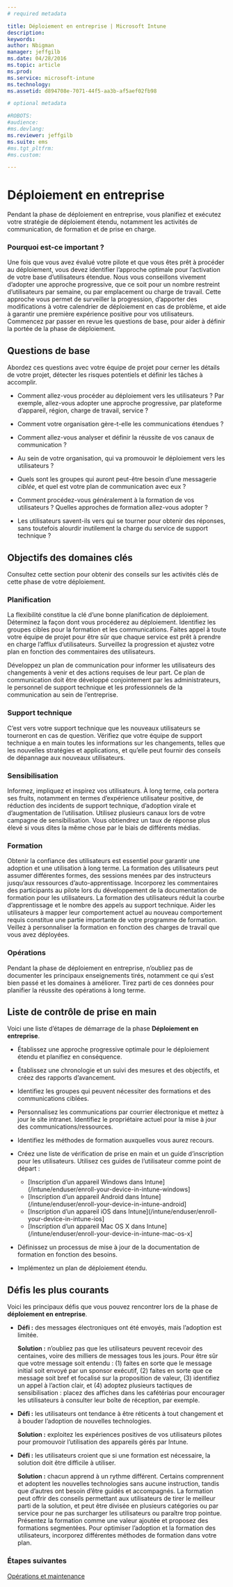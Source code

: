 ```yaml
---
# required metadata

title: Déploiement en entreprise | Microsoft Intune
description:
keywords:
author: Nbigman
manager: jeffgilb
ms.date: 04/28/2016
ms.topic: article
ms.prod:
ms.service: microsoft-intune
ms.technology:
ms.assetid: d894708e-7071-44f5-aa3b-af5aef02fb98

# optional metadata

#ROBOTS:
#audience:
#ms.devlang:
ms.reviewer: jeffgilb
ms.suite: ems
#ms.tgt_pltfrm:
#ms.custom:

---
```


# Déploiement en entreprise
Pendant la phase de déploiement en entreprise, vous planifiez et exécutez votre stratégie de déploiement étendu, notamment les activités de communication, de formation et de prise en charge.

### Pourquoi est-ce important ?
Une fois que vous avez évalué votre pilote et que vous êtes prêt à procéder au déploiement, vous devez identifier l’approche optimale pour l’activation de votre base d’utilisateurs étendue. Nous vous conseillons vivement d’adopter une approche progressive, que ce soit pour un nombre restreint d’utilisateurs par semaine, ou par emplacement ou charge de travail. Cette approche vous permet de surveiller la progression, d’apporter des modifications à votre calendrier de déploiement en cas de problème, et aide à garantir une première expérience positive pour vos utilisateurs.
Commencez par passer en revue les questions de base, pour aider à définir la portée de la phase de déploiement.

## Questions de base
Abordez ces questions avec votre équipe de projet pour cerner les détails de votre projet, détecter les risques potentiels et définir les tâches à accomplir.

-   Comment allez-vous procéder au déploiement vers les utilisateurs ? Par exemple, allez-vous adopter une approche progressive, par plateforme d’appareil, région, charge de travail, service ?

-   Comment votre organisation gère-t-elle les communications étendues ?

-   Comment allez-vous analyser et définir la réussite de vos canaux de communication ?

-   Au sein de votre organisation, qui va promouvoir le déploiement vers les utilisateurs ?

-   Quels sont les groupes qui auront peut-être besoin d’une messagerie *ciblée*, et quel est votre plan de communication avec eux ?

-   Comment procédez-vous généralement à la formation de vos utilisateurs ? Quelles approches de formation allez-vous adopter ?

-   Les utilisateurs savent-ils vers qui se tourner pour obtenir des réponses, sans toutefois alourdir inutilement la charge du service de support technique ?

## Objectifs des domaines clés
Consultez cette section pour obtenir des conseils sur les activités clés de cette phase de votre déploiement.

### Planification
La flexibilité constitue la clé d’une bonne planification de déploiement. Déterminez la façon dont vous procéderez au déploiement. Identifiez les groupes cibles pour la formation et les communications. Faites appel à toute votre équipe de projet pour être sûr que chaque service est prêt à prendre en charge l’afflux d’utilisateurs.
Surveillez la progression et ajustez votre plan en fonction des commentaires des utilisateurs.

Développez un plan de communication pour informer les utilisateurs des changements à venir et des actions requises de leur part. Ce plan de communication doit être développé conjointement par les administrateurs, le personnel de support technique et les professionnels de la communication au sein de l’entreprise.

### Support technique
C’est vers votre support technique que les nouveaux utilisateurs se tourneront en cas de question. Vérifiez que votre équipe de support technique a en main toutes les informations sur les changements, telles que les nouvelles stratégies et applications, et qu’elle peut fournir des conseils de dépannage aux nouveaux utilisateurs.

### Sensibilisation
Informez, impliquez et inspirez vos utilisateurs. À long terme, cela portera ses fruits, notamment en termes d’expérience utilisateur positive, de réduction des incidents de support technique, d’adoption virale et d’augmentation de l’utilisation. Utilisez plusieurs canaux lors de votre campagne de sensibilisation. Vous obtiendrez un taux de réponse plus élevé si vous dites la même chose par le biais de différents médias.

### Formation
Obtenir la confiance des utilisateurs est essentiel pour garantir une adoption et une utilisation à long terme. La formation des utilisateurs peut assumer différentes formes, des sessions menées par des instructeurs jusqu’aux ressources d’auto-apprentissage. Incorporez les commentaires des participants au pilote lors du développement de la documentation de formation pour les utilisateurs. La formation des utilisateurs réduit la courbe d’apprentissage et le nombre des appels au support technique. Aider les utilisateurs à mapper leur comportement actuel au nouveau comportement requis constitue une partie importante de votre programme de formation. Veillez à personnaliser la formation en fonction des charges de travail que vous avez déployées.

### Opérations
Pendant la phase de déploiement en entreprise, n’oubliez pas de documenter les principaux enseignements tirés, notamment ce qui s’est bien passé et les domaines à améliorer. Tirez parti de ces données pour planifier la réussite des opérations à long terme.

## Liste de contrôle de prise en main
Voici une liste d’étapes de démarrage de la phase **Déploiement en entreprise**.

-   Établissez une approche progressive optimale pour le déploiement étendu et planifiez en conséquence.

-   Établissez une chronologie et un suivi des mesures et des objectifs, et créez des rapports d’avancement.

-   Identifiez les groupes qui peuvent nécessiter des formations et des communications ciblées.

-   Personnalisez les communications par courrier électronique et mettez à jour le site intranet.
    Identifiez le propriétaire actuel pour la mise à jour des communications/ressources.

-   Identifiez les méthodes de formation auxquelles vous aurez recours.

-   Créez une liste de vérification de prise en main et un guide d’inscription pour les utilisateurs.
    Utilisez ces guides de l’utilisateur comme point de départ :
    -  [Inscription d’un appareil Windows dans Intune](/intune/enduser/enroll-your-device-in-intune-windows]
    -  [Inscription d’un appareil Android dans Intune](/intune/enduser/enroll-your-device-in-intune-android]
    -  [Inscription d’un appareil iOS dans Intune](/intune/enduser/enroll-your-device-in-intune-ios]
    -  [Inscription d’un appareil Mac OS X dans Intune](/intune/enduser/enroll-your-device-in-intune-mac-os-x]

-   Définissez un processus de mise à jour de la documentation de formation en fonction des besoins.

-   Implémentez un plan de déploiement étendu.

## Défis les plus courants
Voici les principaux défis que vous pouvez rencontrer lors de la phase de **déploiement en entreprise**.

-   **Défi :** des messages électroniques ont été envoyés, mais l’adoption est limitée.

    **Solution :** n’oubliez pas que les utilisateurs peuvent recevoir des centaines, voire des milliers de messages tous les jours. Pour être sûr que votre message soit entendu : (1) faites en sorte que le message initial soit envoyé par un sponsor exécutif, (2) faites en sorte que ce message soit bref et focalisé sur la proposition de valeur, (3) identifiez un appel à l’action clair, et (4) adoptez plusieurs tactiques de sensibilisation : placez des affiches dans les cafétérias pour encourager les utilisateurs à consulter leur boîte de réception, par exemple.

-   **Défi :** les utilisateurs ont tendance à être réticents à tout changement et à bouder l’adoption de nouvelles technologies.

    **Solution :** exploitez les expériences positives de vos utilisateurs pilotes pour promouvoir l’utilisation des appareils gérés par Intune.

-   **Défi :** les utilisateurs croient que si une formation est nécessaire, la solution doit être difficile à utiliser.

    **Solution :** chacun apprend à un rythme différent. Certains comprennent et adoptent les nouvelles technologies sans aucune instruction, tandis que d’autres ont besoin d’être guidés et accompagnés. La formation peut offrir des conseils permettant aux utilisateurs de tirer le meilleur parti de la solution, et peut être divisée en plusieurs catégories ou par service pour ne pas surcharger les utilisateurs ou paraître trop pointue. Présentez la formation comme une valeur ajoutée et proposez des formations segmentées. Pour optimiser l’adoption et la formation des utilisateurs, incorporez différentes méthodes de formation dans votre plan.

### Étapes suivantes
[Opérations et maintenance](operations-and-maintenance.md)


<!--HONumber=May16_HO1-->


